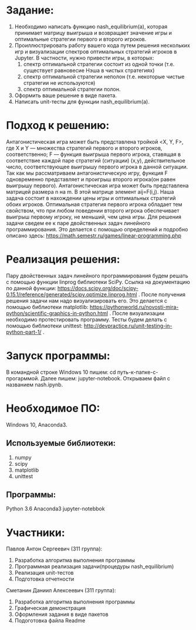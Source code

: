   # Задание:

  1. Необходимо написать функцию nash_equilibrium(a), которая принимает матрицу выигрыша и возвращает значение игры и оптимальные стратегии первого и второго игроков.
  2. Проиллюстрировать работу вашего кода путем решения нескольких игр и визуализации спектров оптимальных стратегий игроков в Jupyter.
     В частности, нужно привести игры, в которых:
     1. спектр оптимальной стратегии состоит из одной точки (т.е. существует равновесие Нэша в чистых стратегиях)
     2. спектр оптимальной стратегии неполон (т.е. некоторые чистые стратегии не используются)
     3. спектр оптимальной стратегии полон.
  3. Оформить ваше решение в виде пакета.
  4. Написать unit-тесты для функции nash_equilibrium(a).
  
  # Подход к решению:
  
Антагонистическая игра может быть представлена тройкой <X, Y, F>, где X и Y — множества стратегий первого и второго игроков,   соответственно; F — функция выигрыша первого игрока, ставящая в соответствие каждой паре стратегий (ситуации) (x,y), действительное  число, соответствующее выигрышу первого игрока в данной ситуации. Так как мы рассматриваем антагонистическую игру, функция F одновременно представляет и проигрыш второго игрока(он равен выигрышу первого).
Антагонистическая игра может быть представлена матрицей размера n на m. В этой матрице элемент aij=F(i,j).
Наша задача состоит в нахождении цены игры и оптимальных стратегий обоих игроков. Оптимальная стратегия первого игрока обладает тем свойством, что при любом поведении второго игрока обеспечивает выигрыш первому игроку, не меньший, чем цена игры. Для решения задачи сведем ее к паре двойственных задач линейного программирования. Это делается с помощью определений и подробно описано здесь: https://math.semestr.ru/games/linear-programming.php
  # Реализация решения:
  
 Пару двойственных задач линейного программирования будем решать с помощью функции linprog библиотеки SciPy.
 Ссылка на документацию по данной функции:
 https://docs.scipy.org/doc/scipy-0.15.1/reference/generated/scipy.optimize.linprog.html .
 После получения решения задачи нам надо визуализировать его. Это делается с помощью библиотеки matplotlib:  https://pythonworld.ru/novosti-mira-python/scientific-graphics-in-python.html .
 После визуализации необходимо протестировать программу. Тесты будем делать с помощью библиотеки unittest:
 http://devpractice.ru/unit-testing-in-python-part-1/ .

  
  # Запуск программы:
  
   В командной строке Windows 10 пишем: cd путь-к-папке-с-прогарммой.
   Далее пишем: jupyter-notebook.
   Открываем файл с названием nash.ipynb.
   
   # Необходимое ПО:
   
   Windows 10, Anaconda3.
     
   ## Используемые библиотеки:
   1) numpy
   2) scipy
   3) matplotlib
   4) unittest
   
   ## Программы:
   Python 3.6
   Anaconda3
   jupyter-notebbok
   
   # Участники:
   Павлов Антон Сергеевич (311 группа):
   1) Разработка алгоритма выполнения программы
   2) Программная реализация задачи(процедуры nash_equilibrium)
   3) Реализация unit-тестов
   4) Подготовка отчетности
   
   Сметанин Даниил Алексеевич (311 группа):
   1) Разработка алгоритма выполнения программы
   2) Графическая демонстрация
   3) Оформления задания в виде пакетов
   4) Подоготовка файла Readme
